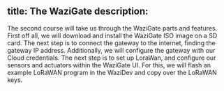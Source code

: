 title: The WaziGate
description: 
---

The second course will take us through the WaziGate parts and features. First off all, we will download and install the WaziGate ISO image on a SD card. The next step is to connect the gateway to the internet, finding the gateway IP address. Additionally, we will configure the gateway with our Cloud credentials.
The next step is to set up LoraWan, and configure our sensors and actuators within the WaziGate UI. For this, we will flash an example LoRaWAN program in the WaziDev and copy over the LoRaWAN keys.


